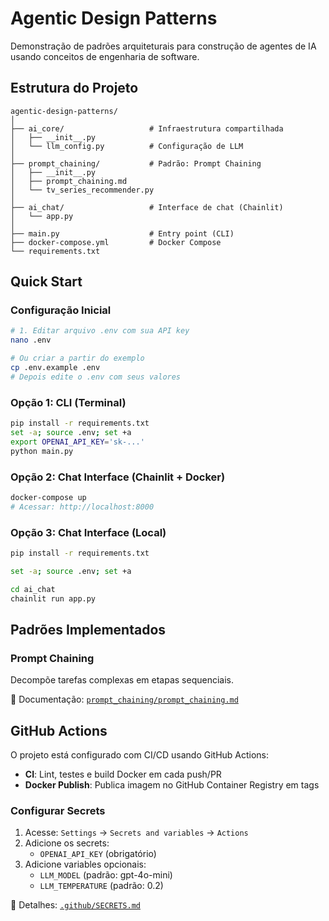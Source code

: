 # Agentic Design Patterns

Demonstração de padrões arquiteturais para construção de agentes de IA usando conceitos de engenharia de software.

## Estrutura do Projeto

```
agentic-design-patterns/
│
├── ai_core/                   # Infraestrutura compartilhada
│   ├── __init__.py
│   └── llm_config.py          # Configuração de LLM
│
├── prompt_chaining/           # Padrão: Prompt Chaining
│   ├── __init__.py
│   ├── prompt_chaining.md
│   └── tv_series_recommender.py
│
├── ai_chat/                   # Interface de chat (Chainlit)
│   └── app.py
│
├── main.py                    # Entry point (CLI)
├── docker-compose.yml         # Docker Compose
└── requirements.txt
```

## Quick Start

### Configuração Inicial

```bash
# 1. Editar arquivo .env com sua API key
nano .env

# Ou criar a partir do exemplo
cp .env.example .env
# Depois edite o .env com seus valores
```

### Opção 1: CLI (Terminal)

```bash
pip install -r requirements.txt
set -a; source .env; set +a
export OPENAI_API_KEY='sk-...'
python main.py
```

### Opção 2: Chat Interface (Chainlit + Docker)

```bash
docker-compose up
# Acessar: http://localhost:8000
```

### Opção 3: Chat Interface (Local)

```bash
pip install -r requirements.txt

set -a; source .env; set +a

cd ai_chat
chainlit run app.py
```

## Padrões Implementados

### Prompt Chaining

Decompõe tarefas complexas em etapas sequenciais.

📖 Documentação: [`prompt_chaining/prompt_chaining.md`](./prompt_chaining/prompt_chaining.md)

## GitHub Actions

O projeto está configurado com CI/CD usando GitHub Actions:

- **CI**: Lint, testes e build Docker em cada push/PR
- **Docker Publish**: Publica imagem no GitHub Container Registry em tags

### Configurar Secrets

1. Acesse: `Settings` → `Secrets and variables` → `Actions`
2. Adicione os secrets:
   - `OPENAI_API_KEY` (obrigatório)
3. Adicione variables opcionais:
   - `LLM_MODEL` (padrão: gpt-4o-mini)
   - `LLM_TEMPERATURE` (padrão: 0.2)

📖 Detalhes: [`.github/SECRETS.md`](./.github/SECRETS.md)
